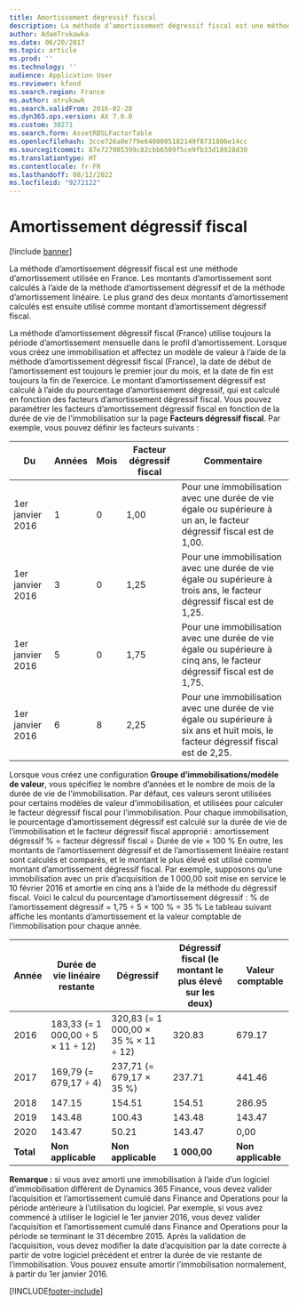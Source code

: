 ```yaml
---
title: Amortissement dégressif fiscal
description: La méthode d’amortissement dégressif fiscal est une méthode d’amortissement utilisée en France. Les montants d’amortissement sont calculés à l’aide de la méthode d’amortissement dégressif et de la méthode d’amortissement linéaire. Le plus grand des deux montants d’amortissement calculés est ensuite utilisé comme montant d’amortissement dégressif fiscal.
author: AdamTrukawka
ms.date: 06/20/2017
ms.topic: article
ms.prod: ''
ms.technology: ''
audience: Application User
ms.reviewer: kfend
ms.search.region: France
ms.author: atrukawk
ms.search.validFrom: 2016-02-28
ms.dyn365.ops.version: AX 7.0.0
ms.custom: 30271
ms.search.form: AssetRBSLFactorTable
ms.openlocfilehash: 3cce726a0e7f9e6400005182149f8731806e14cc
ms.sourcegitcommit: 87e727005399c82cbb6509f5ce9fb33d18928d30
ms.translationtype: HT
ms.contentlocale: fr-FR
ms.lasthandoff: 08/12/2022
ms.locfileid: "9272122"
---
```

# <a name="rbsl-depreciation"></a>Amortissement dégressif fiscal

[!include [banner](../includes/banner.md)]

La méthode d’amortissement dégressif fiscal est une méthode d’amortissement utilisée en France. Les montants d’amortissement sont calculés à l’aide de la méthode d’amortissement dégressif et de la méthode d’amortissement linéaire. Le plus grand des deux montants d’amortissement calculés est ensuite utilisé comme montant d’amortissement dégressif fiscal.

La méthode d’amortissement dégressif fiscal (France) utilise toujours la période d’amortissement mensuelle dans le profil d’amortissement. Lorsque vous créez une immobilisation et affectez un modèle de valeur à l’aide de la méthode d’amortissement dégressif fiscal (France), la date de début de l’amortissement est toujours le premier jour du mois, et la date de fin est toujours la fin de l’exercice. Le montant d’amortissement dégressif est calculé à l’aide du pourcentage d’amortissement dégressif, qui est calculé en fonction des facteurs d’amortissement dégressif fiscal. Vous pouvez paramétrer les facteurs d’amortissement dégressif fiscal en fonction de la durée de vie de l’immobilisation sur la page **Facteurs dégressif fiscal**. Par exemple, vous pouvez définir les facteurs suivants :

| Du       | Années | Mois | Facteur dégressif fiscal | Commentaire                                                                                                                     |
|-----------------|-------|--------|--------------|-----------------------------------------------------------------------------------------------------------------------------|
| 1er janvier 2016 | 1     | 0      | 1,00         | Pour une immobilisation avec une durée de vie égale ou supérieure à un an, le facteur dégressif fiscal est de 1,00.                 |
| 1er janvier 2016 | 3     | 0      | 1,25         | Pour une immobilisation avec une durée de vie égale ou supérieure à trois ans, le facteur dégressif fiscal est de 1,25.              |
| 1er janvier 2016 | 5     | 0      | 1,75         | Pour une immobilisation avec une durée de vie égale ou supérieure à cinq ans, le facteur dégressif fiscal est de 1,75.                 |
| 1er janvier 2016 | 6     | 8      | 2,25         | Pour une immobilisation avec une durée de vie égale ou supérieure à six ans et huit mois, le facteur dégressif fiscal est de 2,25. |

Lorsque vous créez une configuration **Groupe d’immobilisations/modèle de valeur**, vous spécifiez le nombre d’années et le nombre de mois de la durée de vie de l’immobilisation. Par défaut, ces valeurs seront utilisées pour certains modèles de valeur d’immobilisation, et utilisées pour calculer le facteur dégressif fiscal pour l’immobilisation. Pour chaque immobilisation, le pourcentage d’amortissement dégressif est calculé sur la durée de vie de l’immobilisation et le facteur dégressif fiscal approprié : amortissement dégressif % = facteur dégressif fiscal ÷ Durée de vie × 100 % En outre, les montants de l’amortissement dégressif et de l’amortissement linéaire restant sont calculés et comparés, et le montant le plus élevé est utilisé comme montant d’amortissement dégressif fiscal. Par exemple, supposons qu’une immobilisation avec un prix d’acquisition de 1 000,00 soit mise en service le 10 février 2016 et amortie en cinq ans à l’aide de la méthode du dégressif fiscal. Voici le calcul du pourcentage d’amortissement dégressif : % de l’amortissement dégressif = 1,75 ÷ 5 × 100 % = 35 % Le tableau suivant affiche les montants d’amortissement et la valeur comptable de l’immobilisation pour chaque année.

| Année      | Durée de vie linéaire restante           | Dégressif                    | Dégressif fiscal (le montant le plus élevé sur les deux) | Valeur comptable         |
|-----------|-----------------------------------|-------------------------------------|---------------------------------------|--------------------|
| 2016      | 183,33 (= 1 000,00 ÷ 5 × 11 ÷ 12) | 320,83 (= 1 000,00 × 35 % × 11 ÷ 12) | 320.83                                | 679.17             |
| 2017      | 169,79 (= 679,17 ÷ 4)             | 237,71 (= 679,17 × 35 %)             | 237.71                                | 441.46             |
| 2018      | 147.15                            | 154.51                              | 154.51                                | 286.95             |
| 2019      | 143.48                            | 100.43                              | 143.48                                | 143.47             |
| 2020      | 143.47                            | 50.21                               | 143.47                                | 0,00               |
| **Total** | **Non applicable**                | **Non applicable**                  | **1 000,00**                          | **Non applicable** |

**Remarque :** si vous avez amorti une immobilisation à l’aide d’un logiciel d’immobilisation différent de Dynamics 365 Finance, vous devez valider l’acquisition et l’amortissement cumulé dans Finance and Operations pour la période antérieure à l’utilisation du logiciel. Par exemple, si vous avez commencé à utiliser le logiciel le 1er janvier 2016, vous devez valider l’acquisition et l’amortissement cumulé dans Finance and Operations pour la période se terminant le 31 décembre 2015. Après la validation de l’acquisition, vous devez modifier la date d’acquisition par la date correcte à partir de votre logiciel précédent et entrer la durée de vie restante de l’immobilisation. Vous pouvez ensuite amortir l’immobilisation normalement, à partir du 1er janvier 2016.





[!INCLUDE[footer-include](../../includes/footer-banner.md)]
